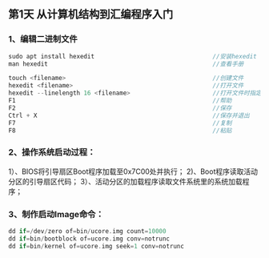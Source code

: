 ## 第1天 从计算机结构到汇编程序入门

### 1、编辑二进制文件

```C
sudo apt install hexedit                                 //安装hexedit
man hexedit                                              //查看手册

touch <filename>                                         //创建文件
hexedit <filename>                                       //打开文件
hexedit --linelength 16 <filename>                       //打开文件时指定列宽
F1                                                       //帮助
F2                                                       //保存
Ctrl + X                                                 //保存并退出
F7                                                       //复制
F8                                                       //粘贴
```

### 2、操作系统启动过程：
1）、BIOS将引导扇区Boot程序加载至0x7C00处并执行；
2)、Boot程序读取活动分区的引导扇区代码；
3）、活动分区的加载程序读取文件系统里的系统加载程序；

### 3、制作启动Image命令：
```c
dd if=/dev/zero of=bin/ucore.img count=10000
dd if=bin/bootblock of=ucore.img conv=notrunc
dd if=bin/kernel of=ucore.img seek=1 conv=notrunc
```